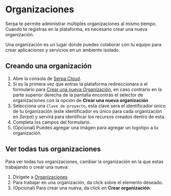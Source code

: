 # Organizaciones

Serpa te permite administrar múltiples organizaciones al mismo tiempo. Cuando te registras en la plataforma, es necesario crear una nueva organización.

Una organización es un lugar donde puedes colaborar con tu equipo para crear aplicaciones y servicios en un ambiente isolado.

## Creando una organización

1. Abre la consola de [Serpa Cloud](https://beta.serpa.cloud/dashboard).
2. Si es la primera vez que entras la plataforma redireccionara a el formulario para [Crear una nueva Organización](https://beta.serpa.cloud/organizations/create-new-organization), en caso contrario en la parte superior derecha de la pantalla encontrás el selector de organizaciones con la opción de **Crear una nueva organización**
3. Selecciona una `Clave de proyecto`, esta clave sera el identificador único de tu organización (este identificador es único para cada organización en _Serpa_) y servirá para identificar los recursos creados dentro de esta.
4. Completa los campos del formulario.
5. (Opcional) Puedes agregar una imágen para agregar un logotipo a tu organización.

## Ver todas tus organizaciones

Para ver todas tus organizaciones, cambiar la organización en la que estas trabajando o crear una nueva:

1. Dirigete a [Organizaciones](https://beta.serpa.cloud/organizations)
2. Para trabajar en una organización, da click sobre el elemento deseado.
3. (Opcional) Para crear una nueva, da click en **Crear organización**
